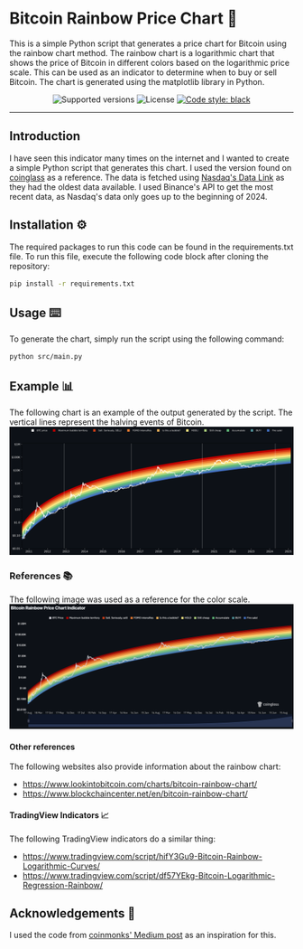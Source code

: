 # Bitcoin Rainbow Price Chart 🌈

This is a simple Python script that generates a price chart for Bitcoin using the rainbow chart method. The rainbow chart is a logarithmic chart that shows the price of Bitcoin in different colors based on the logarithmic price scale. This can be used as an indicator to determine when to buy or sell Bitcoin. The chart is generated using the matplotlib library in Python.

<p align="center">
  <img src="https://img.shields.io/badge/python-3.8+-blue.svg" alt="Supported versions">
  <img src="https://img.shields.io/github/license/StephanAkkerman/bitcoin-rainbow-chart.svg?color=brightgreen" alt="License">
  <a href="https://github.com/psf/black"><img src="https://img.shields.io/badge/code%20style-black-000000.svg" alt="Code style: black"></a>
</p>

---

## Introduction

I have seen this indicator many times on the internet and I wanted to create a simple Python script that generates this chart. I used the version found on [coinglass](https://www.coinglass.com/pro/i/bitcoin-rainbow-chart) as a reference. The data is fetched using [Nasdaq's Data Link](https://www.nasdaq.com/nasdaq-data-link) as they had the oldest data available. I used Binance's API to get the most recent data, as Nasdaq's data only goes up to the beginning of 2024.

## Installation ⚙️

The required packages to run this code can be found in the requirements.txt file. To run this file, execute the following code block after cloning the repository:

```bash
pip install -r requirements.txt
```

## Usage ⌨️

To generate the chart, simply run the script using the following command:

```bash
python src/main.py
```

## Example 📊

The following chart is an example of the output generated by the script. The vertical lines represent the halving events of Bitcoin.
![Bitcoin Rainbow Chart](img/bitcoin_rainbow_chart.png)

### References 📚

The following image was used as a reference for the color scale.
![Bitcoin Rainbow Chart Reference](img/bitcoin_rainbow_chart_reference.png)

#### Other references

The following websites also provide information about the rainbow chart:

- https://www.lookintobitcoin.com/charts/bitcoin-rainbow-chart/
- https://www.blockchaincenter.net/en/bitcoin-rainbow-chart/

#### TradingView Indicators 📈

The following TradingView indicators do a similar thing:

- https://www.tradingview.com/script/hifY3Gu9-Bitcoin-Rainbow-Logarithmic-Curves/
- https://www.tradingview.com/script/df57YEkg-Bitcoin-Logarithmic-Regression-Rainbow/

## Acknowledgements 🙏

I used the code from [coinmonks' Medium post](https://medium.com/coinmonks/using-python-to-analyze-rainbow-weighted-averaging-a-more-profitable-frequency-investment-12009a8c3617) as an inspiration for this.
